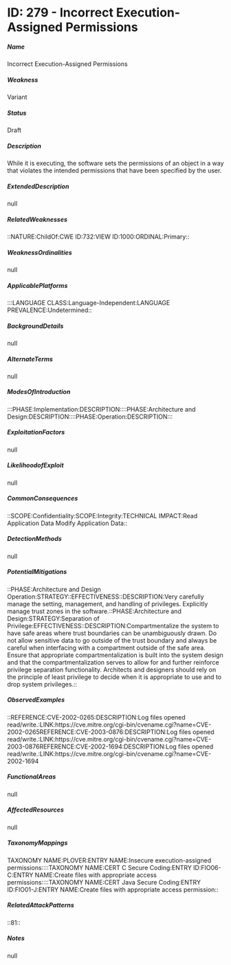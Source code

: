 # ID: 279 - Incorrect Execution-Assigned Permissions
<h5>Name</h5>Incorrect Execution-Assigned Permissions
<h5>Weakness</h5>Variant
<h5>Status</h5>Draft
<h5>Description</h5>While it is executing, the software sets the permissions of an object in a way that violates the intended permissions that have been specified by the user.
<h5>ExtendedDescription</h5>null
<h5>RelatedWeaknesses</h5>::NATURE:ChildOf:CWE ID:732:VIEW ID:1000:ORDINAL:Primary::
<h5>WeaknessOrdinalities</h5>null
<h5>ApplicablePlatforms</h5>:::LANGUAGE CLASS:Language-Independent:LANGUAGE PREVALENCE:Undetermined::
<h5>BackgroundDetails</h5>null
<h5>AlternateTerms</h5>null
<h5>ModesOfIntroduction</h5>:::PHASE:Implementation:DESCRIPTION::::PHASE:Architecture and Design:DESCRIPTION::::PHASE:Operation:DESCRIPTION:::
<h5>ExploitationFactors</h5>null
<h5>LikelihoodofExploit</h5>null
<h5>CommonConsequences</h5>::SCOPE:Confidentiality:SCOPE:Integrity:TECHNICAL IMPACT:Read Application Data Modify Application Data::
<h5>DetectionMethods</h5>null
<h5>PotentialMitigations</h5>::PHASE:Architecture and Design Operation:STRATEGY::EFFECTIVENESS::DESCRIPTION:Very carefully manage the setting, management, and handling of privileges. Explicitly manage trust zones in the software.::PHASE:Architecture and Design:STRATEGY:Separation of Privilege:EFFECTIVENESS::DESCRIPTION:Compartmentalize the system to have safe areas where trust boundaries can be unambiguously drawn. Do not allow sensitive data to go outside of the trust boundary and always be careful when interfacing with a compartment outside of the safe area. Ensure that appropriate compartmentalization is built into the system design and that the compartmentalization serves to allow for and further reinforce privilege separation functionality. Architects and designers should rely on the principle of least privilege to decide when it is appropriate to use and to drop system privileges.::
<h5>ObservedExamples</h5>::REFERENCE:CVE-2002-0265:DESCRIPTION:Log files opened read/write.:LINK:https://cve.mitre.org/cgi-bin/cvename.cgi?name=CVE-2002-0265REFERENCE:CVE-2003-0876:DESCRIPTION:Log files opened read/write.:LINK:https://cve.mitre.org/cgi-bin/cvename.cgi?name=CVE-2003-0876REFERENCE:CVE-2002-1694:DESCRIPTION:Log files opened read/write.:LINK:https://cve.mitre.org/cgi-bin/cvename.cgi?name=CVE-2002-1694
<h5>FunctionalAreas</h5>null
<h5>AffectedResources</h5>null
<h5>TaxonomyMappings</h5>TAXONOMY NAME:PLOVER:ENTRY NAME:Insecure execution-assigned permissions::::TAXONOMY NAME:CERT C Secure Coding:ENTRY ID:FIO06-C:ENTRY NAME:Create files with appropriate access permissions::::TAXONOMY NAME:CERT Java Secure Coding:ENTRY ID:FIO01-J:ENTRY NAME:Create files with appropriate access permission::
<h5>RelatedAttackPatterns</h5>::81::
<h5>Notes</h5>null

